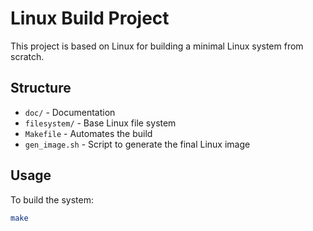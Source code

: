 # Linux Build Project

This project is based on Linux for building a minimal Linux system from scratch.

## Structure

- `doc/` - Documentation
- `filesystem/` - Base Linux file system
- `Makefile` - Automates the build
- `gen_image.sh` - Script to generate the final Linux image

## Usage

To build the system:
```bash
make
